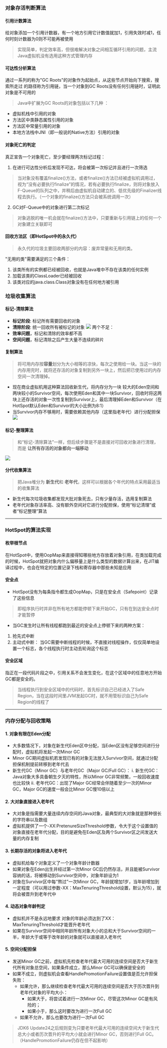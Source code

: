 ### 对象存活判断算法
#### 引用计数算法
给对象添加一个引用计数器，有一个地方引用它计数值就加1，引用失效时减1，任何时刻计数器为0则不可能再被使用
> 实现简单，判定效率高，但很难解决对象之间相互循环引用的问题，主流Java虚拟机没有选用这种方式管理内存

#### 可达性分析算法
通过一系列的称为"GC Roots"的对象作为起始点，从这些节点开始向下搜索，搜索所走过 的路径称为引用链，当一个对象到GC Roots没有任何引用链时，证明此对象是不可用的
> Java中扩展为GC Roots的对象包括以下几种 ：
- 虚拟机栈中引用的对象
- 方法区中类静态属性引用的对象
- 方法区中常量引用的对象
- 本地方法栈中JNI（即一般说的Native方法）引用的对象

#### 对象死亡的判定
真正宣告一个对象死亡，至少要经理两次标记过程：
1. 在进行可达性分析后发现不可达，将会被第一次标记并且进行一次筛选
> 当对象没有覆盖finalize()方法，或者finalize()方法已经被虚拟机调用过，视为“没有必要执行finalize”的情况，若有必要执行finalize，则将对象放入F-Queue的队列之中，并稍后由虚拟机自动建立的、低优先级的Finalizer线程去执行。（一个对象的finalize()方法只会被系统调用一次）

2. GC对F-Queue中的对象进行第二次标记
> 对象逃脱的唯一机会就在finalize()方法中，只要重新与引用链上的任何一个对象建立关联即可

#### 回收方法区（即HotSpot中的永久代）
> 永久代的垃圾主要回收两部分的内容：废弃常量和无用的类。

"无用的类"需要满足的三个条件：
1. 该类所有的实例都已经被回收，也就是Java堆中不存在该类的任何实例
2. 加载该类的ClassLoader已经被回收
3. 该类对应的java.class.Class对象没有在任何地方被引用

### 垃圾收集算法
#### 标记-清除算法
- **标记阶段**: 标记所有需要回收的对象
- **清除阶段**: 统一回收所有被标记的对象
![](images/jvm_gc_markclean.jpg)
两个不足：
- **效率问题**，标记和清除的效率都不高
- **空间问题**，标记清除之后产生大量不连续的碎片
#### 复制算法
> 将可用内存按**容量**划分为大小相等的凉快，每次之使用给一块。当这一块的内存用完时，就将还存活的对象复制到另外一块上，然后把已使用过的内存空间一次清理掉。

- 现在商业虚拟机用这种算法回收新生代，将内存分为一块 较大的Eden空间和两块较小的Survivor空间，每次使用Eden和其中一块Survivor，回收时将这两块上还存活的对象一次性复制到Survivor上，最后清理掉Eden和Survivor（在HotSpot默认Eden和Survivor的大小比例为8:1）
- 当Survivor内存不够用时，需要依赖其他内存（这里指老年代）进行分配担保
![](images/jvm_gc_duplicate.jpg)

#### 标记-整理算法
> 和“标记-清除算法”一样，但后续步骤是不是直接对可回收对象进行清理，而是 **让所有存活的对象都向一端移动**

![](images/jvm_gc_markarrange.jpg)

#### 分代收集算法
> 把Java堆分为 **新生代**和 **老年代**，这样可以根据各个年代的特点采用最适当的收集算法

- 新生代每次垃圾收集都发现大批对象死去，只有少量存活，选用复制算法
- 老年代对象存活率高、没有额外空间对它进行分配担保，使用“标记清理”或者“标记整理”算法

----
### HotSpot的算法实现
#### 枚举根节点
在HotSpot中，使用OopMap来直接得知哪些地方存放着对象引用，在类加载完成的时候，HotSpot就把对象内什么偏移量上是什么类型的数据计算出来，在JIT编译过程中，也会在特定的位置记录下栈和寄存器中那些未知是应用

#### 安全点
- HotSpot没有为每条指令都生成OopMap，只是在安全点（Safepoint）记录了这些信息
> 即程序执行时并非在所有地方都能停顿下来开始GC，只有在到达安全点时才能暂停

- 当GC发生时让所有线程都跑到最近的安全点上停顿下来的两种方案：
1. 抢先式中断
2. 主动式中断： 当GC需要中断线程的时候，不直接对线程操作，仅仅简单地设置一个标志，各个线程执行时主动去轮询这个标志

#### 安全区域
指正在一段代码片段之中，引用关系不会发生变化，在这个区域中的任意地方开始GC都是安全的。
> 当线程执行到安全区域中的代码时，首先标识自己已经进入了Safe Region，当在这段时间里JVM发起GC时，就不用管标识自己为Safe Region的线程了

----
### 内存分配与回收策略
#### 1. 对象有限在Eden分配
- 大多数情况下，对象在新生代Eden区中分配，当Eden区没有足够空间进行分配时，虚拟机将发起一次Minor GC
- Minor GC期间虚拟机若发现已有的对象无法放入Survivor空间，就通过分配担保机制提前转移到老年代去
- 新生代GC（Minor GC）与老年代GC（Major GC/Full GC）：
    i. 新生代GC：Java对象大多具备朝生夕灭的特性，所以Minor GC非常频繁，一般回收速度也比较快
    ii. 老年代GC：出现了Major GC经常会伴随着至少一次的Minor GC，Major GC的速度一般会比Minor GC慢10倍以上

#### 2. 大对象直接进入老年代
- 大对象是指需要大量连续内存空间的Java对象，最典型的大对象就是那种很长的字符串以及数组
- 虚拟机提供了一个-XX:PretenureSizeThreshold参数，令大于这个设置值的对象直接在老年代分配，目的是避免在Eden区及两个Survivor区之间发送大量的内存复制

#### 3. 长期存活的对象将进入老年代
- 虚拟机给每个对象定义了一个对象年龄计数器
- 如果对象在Eden出生并经过第一次Minor GC后仍然存活，并且能被Survivor容纳的话，将被移动到Survivor空间中，对象年龄设为1
- 对象在Survivor区中每“熬过”一次Minor GC，年龄就增加1岁，当年龄增加到一定程度（可以用过参数-XX：MaxTenuringThreshold设置，默认为15），就将会被晋升到老年代中
#### 4. 动态对象年龄判定

- 虚拟机并不是永远地要求 对象的年龄必须达到了XX：MaxTenuringThreshold才能晋升老年代
- 如果在Survivor空间中相同年龄所有对象大小的总和大于Survivor空间的一半，年龄大于或等于改年龄的对象就可以直接进入老年代

#### 5. 空间分配担保
- 发送Minor GC之前，虚拟机先检查老年代最大可用的连续空间是否大于新生代所有对象总空间，如果条件成立，那么Minor GC可以确保是安全的
- 如果不成立，则虚拟机会查看HandlePromotionFailure设置值是否允许担保失败：
    - 如果允许，那么继续检查老年代最大可用的连续空间是否大于历次晋升到老年代对象的平均大小：
        - 如果大于，将尝试着进行一次Minor GC，尽管这次Minor GC是有风险的；
        - 如果小于，那么这时要改为进行一次Full GC
    - 如果不允许，那么也要改为进行一次Full GC

> JDK6 Update24之后规则变为只要老年代最大可用的连续空间大于新生代总大小或者历次晋升的平均大小就会进行Minor GC，否则进行Full GC。（HandlePromotionFailure仍存在但不起影响）
        






